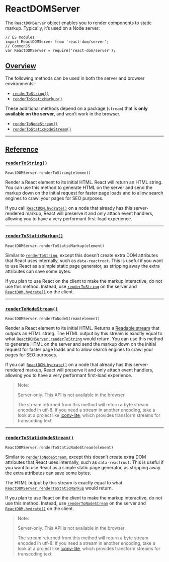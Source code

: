 # ReactDOMServer

The  `ReactDOMServer`  object enables you to render components to static markup. Typically, it’s used on a Node server:

```
// ES modules
import ReactDOMServer from 'react-dom/server';
// CommonJS
var ReactDOMServer = require('react-dom/server');
```

## [Overview](https://reactjs.org/docs/react-dom-server.html#overview)

The following methods can be used in both the server and browser environments:

-   [`renderToString()`](https://reactjs.org/docs/react-dom-server.html#rendertostring)
-   [`renderToStaticMarkup()`](https://reactjs.org/docs/react-dom-server.html#rendertostaticmarkup)

These additional methods depend on a package (`stream`) that is  **only available on the server**, and won’t work in the browser.

-   [`renderToNodeStream()`](https://reactjs.org/docs/react-dom-server.html#rendertonodestream)
-   [`renderToStaticNodeStream()`](https://reactjs.org/docs/react-dom-server.html#rendertostaticnodestream)

----------

## [Reference](https://reactjs.org/docs/react-dom-server.html#reference)

### [`renderToString()`](https://reactjs.org/docs/react-dom-server.html#rendertostring)

```
ReactDOMServer.renderToString(element)
```

Render a React element to its initial HTML. React will return an HTML string. You can use this method to generate HTML on the server and send the markup down on the initial request for faster page loads and to allow search engines to crawl your pages for SEO purposes.

If you call  [`ReactDOM.hydrate()`](https://reactjs.org/docs/react-dom.html#hydrate)  on a node that already has this server-rendered markup, React will preserve it and only attach event handlers, allowing you to have a very performant first-load experience.

----------

### [`renderToStaticMarkup()`](https://reactjs.org/docs/react-dom-server.html#rendertostaticmarkup)

```
ReactDOMServer.renderToStaticMarkup(element)
```

Similar to  [`renderToString`](https://reactjs.org/docs/react-dom-server.html#rendertostring), except this doesn’t create extra DOM attributes that React uses internally, such as  `data-reactroot`. This is useful if you want to use React as a simple static page generator, as stripping away the extra attributes can save some bytes.

If you plan to use React on the client to make the markup interactive, do not use this method. Instead, use  [`renderToString`](https://reactjs.org/docs/react-dom-server.html#rendertostring)  on the server and  [`ReactDOM.hydrate()`](https://reactjs.org/docs/react-dom.html#hydrate)  on the client.

----------

### [`renderToNodeStream()`](https://reactjs.org/docs/react-dom-server.html#rendertonodestream)

```
ReactDOMServer.renderToNodeStream(element)
```

Render a React element to its initial HTML. Returns a  [Readable stream](https://nodejs.org/api/stream.html#stream_readable_streams)  that outputs an HTML string. The HTML output by this stream is exactly equal to what  [`ReactDOMServer.renderToString`](https://reactjs.org/docs/react-dom-server.html#rendertostring)  would return. You can use this method to generate HTML on the server and send the markup down on the initial request for faster page loads and to allow search engines to crawl your pages for SEO purposes.

If you call  [`ReactDOM.hydrate()`](https://reactjs.org/docs/react-dom.html#hydrate)  on a node that already has this server-rendered markup, React will preserve it and only attach event handlers, allowing you to have a very performant first-load experience.

> Note:
> 
> Server-only. This API is not available in the browser.
> 
> The stream returned from this method will return a byte stream encoded in utf-8. If you need a stream in another encoding, take a look at a project like  [iconv-lite](https://www.npmjs.com/package/iconv-lite), which provides transform streams for transcoding text.

----------

### [`renderToStaticNodeStream()`](https://reactjs.org/docs/react-dom-server.html#rendertostaticnodestream)

```
ReactDOMServer.renderToStaticNodeStream(element)
```

Similar to  [`renderToNodeStream`](https://reactjs.org/docs/react-dom-server.html#rendertonodestream), except this doesn’t create extra DOM attributes that React uses internally, such as  `data-reactroot`. This is useful if you want to use React as a simple static page generator, as stripping away the extra attributes can save some bytes.

The HTML output by this stream is exactly equal to what  [`ReactDOMServer.renderToStaticMarkup`](https://reactjs.org/docs/react-dom-server.html#rendertostaticmarkup)  would return.

If you plan to use React on the client to make the markup interactive, do not use this method. Instead, use  [`renderToNodeStream`](https://reactjs.org/docs/react-dom-server.html#rendertonodestream)  on the server and  [`ReactDOM.hydrate()`](https://reactjs.org/docs/react-dom.html#hydrate)  on the client.

> Note:
> 
> Server-only. This API is not available in the browser.
> 
> The stream returned from this method will return a byte stream encoded in utf-8. If you need a stream in another encoding, take a look at a project like  [iconv-lite](https://www.npmjs.com/package/iconv-lite), which provides transform streams for transcoding text.